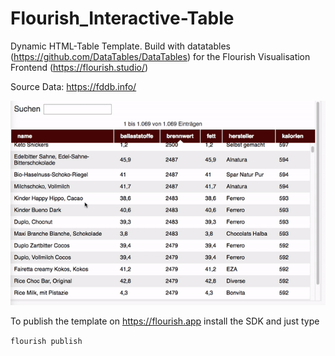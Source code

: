 # Flourish_Interactive-Table

Dynamic HTML-Table Template. Build with datatables (https://github.com/DataTables/DataTables) for the Flourish Visualisation Frontend (https://flourish.studio/)

Source Data:
https://fddb.info/

![](./dynatable_intro.gif)

To publish the template on https://flourish.app install the SDK 
and just type

` flourish publish `
